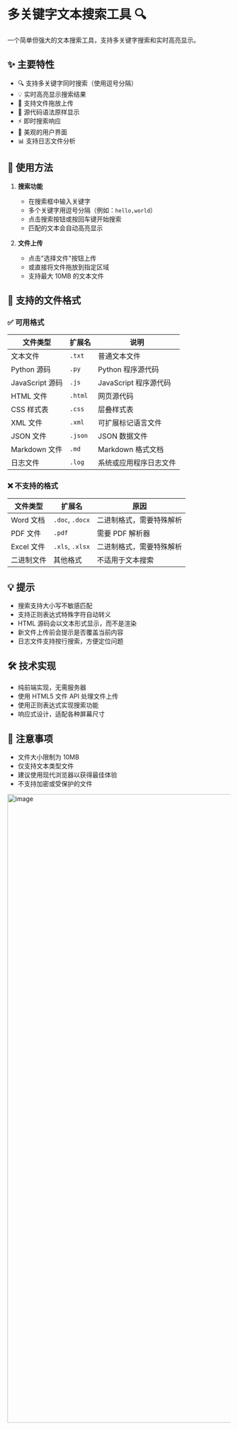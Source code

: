 # 多关键字文本搜索工具 🔍

一个简单但强大的文本搜索工具，支持多关键字搜索和实时高亮显示。

## ✨ 主要特性

- 🔍 支持多关键字同时搜索（使用逗号分隔）
- 💡 实时高亮显示搜索结果
- 📁 支持文件拖放上传
- 🎨 源代码语法原样显示
- ⚡️ 即时搜索响应
- 🌈 美观的用户界面
- 📊 支持日志文件分析

## 🚀 使用方法

1. **搜索功能**
   - 在搜索框中输入关键字
   - 多个关键字用逗号分隔（例如：`hello,world`）
   - 点击搜索按钮或按回车键开始搜索
   - 匹配的文本会自动高亮显示

2. **文件上传**
   - 点击"选择文件"按钮上传
   - 或直接将文件拖放到指定区域
   - 支持最大 10MB 的文本文件

## 📄 支持的文件格式

### ✅ 可用格式

| 文件类型 | 扩展名 | 说明 |
|---------|--------|------|
| 文本文件 | `.txt` | 普通文本文件 |
| Python 源码 | `.py` | Python 程序源代码 |
| JavaScript 源码 | `.js` | JavaScript 程序源代码 |
| HTML 文件 | `.html` | 网页源代码 |
| CSS 样式表 | `.css` | 层叠样式表 |
| XML 文件 | `.xml` | 可扩展标记语言文件 |
| JSON 文件 | `.json` | JSON 数据文件 |
| Markdown 文件 | `.md` | Markdown 格式文档 |
| 日志文件 | `.log` | 系统或应用程序日志文件 |

### ❌ 不支持的格式

| 文件类型 | 扩展名 | 原因 |
|---------|--------|------|
| Word 文档 | `.doc`, `.docx` | 二进制格式，需要特殊解析 |
| PDF 文件 | `.pdf` | 需要 PDF 解析器 |
| Excel 文件 | `.xls`, `.xlsx` | 二进制格式，需要特殊解析 |
| 二进制文件 | 其他格式 | 不适用于文本搜索 |

## 💡 提示

- 搜索支持大小写不敏感匹配
- 支持正则表达式特殊字符自动转义
- HTML 源码会以文本形式显示，而不是渲染
- 新文件上传前会提示是否覆盖当前内容
- 日志文件支持按行搜索，方便定位问题

## 🛠️ 技术实现

- 纯前端实现，无需服务器
- 使用 HTML5 文件 API 处理文件上传
- 使用正则表达式实现搜索功能
- 响应式设计，适配各种屏幕尺寸

## 📝 注意事项

- 文件大小限制为 10MB
- 仅支持文本类型文件
- 建议使用现代浏览器以获得最佳体验
- 不支持加密或受保护的文件 

<img width="1415" alt="image" src="https://github.com/user-attachments/assets/90ad7f41-5ec2-4196-a651-06bff75fdc5e" />
